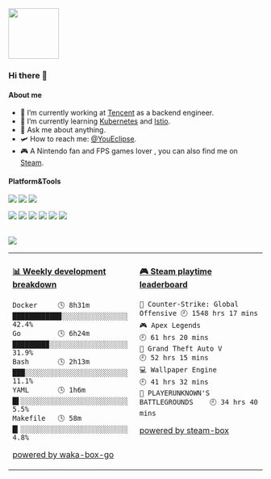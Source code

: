 <img src="https://github.com/YouEclipse/YouEclipse/blob/master/go.gif" width="100">

### Hi there 👋

#### About me

- 🔭 I’m currently working at [Tencent](https://www.tencent.com) as a backend engineer.
- 🌱 I’m currently learning [Kubernetes](https://kubernetes.io) and [Istio](https://istio.io).
- 💬 Ask me about anything.
- 🛩️ How to reach me: [@YouEclipse](https://t.me/YouEclipse).
- 🎮 A Nintendo fan and FPS games lover , you can also find me on [Steam](https://steamcommunity.com/id/jiangzhangzhe).

#### Platform&Tools

[![](https://img.shields.io/badge/macOS-Catalina-d0d1d4?style=flat-square&logo=Apple)](<[https://](https://www.apple.com/macos/catalina/)>)
[![](https://img.shields.io/badge/Ubuntu-20.04%20LTS-E95420?style=flat-square&logo=Ubuntu)](https://ubuntu.com/)
[![](https://img.shields.io/badge/IDE-Visual%20Studio%20Code-blue?style=flat-square&logo=Visual-Studio-Code)](https://code.visualstudio.com/)

[![](https://img.shields.io/badge/-Golang-00ADD8?style=flat-square&logo=go&logoColor=ffffff)](https://golang.org/)
[![](https://img.shields.io/badge/-React-61DAFB?style=flat-square&logo=react&logoColor=ffffff)](https://reactjs.org/)
[![](https://img.shields.io/badge/-Docker-2496ED?style=flat-square&logo=Docker&logoColor=ffffff)](https://www.docker.com/)
[![](https://img.shields.io/badge/-Nginx-269539?style=flat-square&logo=Nginx&logoColor=ffffff)](https://nginx.org/)
[![](https://img.shields.io/badge/-Kubernetes-326CE5?style=flat-square&logo=Kubernetes&logoColor=ffffff)](https://kubernetes.io/)
[![](https://img.shields.io/badge/-istio-466bb0?style=flat-square&logo=data:image/svg+xml;base64,PHN2ZyB4bWxucz0iaHR0cDovL3d3dy53My5vcmcvMjAwMC9zdmciIHZlcnNpb249IjEuMSIgdmlld0JveD0iMCAwIDMyMCAzMjAiPjxnIGlkPSJsb2dvIiBmaWxsPSIjZmZmIj48cG9seWdvbiBpZD0iaHVsbCIgcG9pbnRzPSI4MCAyNTAgMjQwIDI1MCAxNDAgMjgwIDgwIDI1MCIvPjxwb2x5Z29uIGlkPSJtYWluc2FpbCIgcG9pbnRzPSI4MCAyNDAgMTQwIDIzMCAxNDAgMTIwIDgwIDI0MCIvPjxwb2x5Z29uIGlkPSJoZWFkc2FpbCIgcG9pbnRzPSIxNTAgMjMwIDI0MCAyNDAgMTUwIDQwIDE1MCAyMzAiLz48L2c+PC9zdmc+&logoColor=ffffff)](https://istio.io/)

<br>
<img src="https://github.com/YouEclipse/YouEclipse/blob/master/gopher.gif" >

<table>
<tr>
<td valign="top" width="50%">

<!-- waka-box start -->
#### <a href="https://gist.github.com/9bc7025496e478f439b9cd43eba989a4" target="_blank">📊 Weekly development breakdown</a>
```text
Docker     🕓 8h31m ███████████▉░░░░░░░░░░░░░░░░ 42.4%
Go         🕓 6h24m ████████▉░░░░░░░░░░░░░░░░░░░ 31.9%
Bash       🕓 2h13m ███░░░░░░░░░░░░░░░░░░░░░░░░░ 11.1%
YAML       🕓 1h6m  █▌░░░░░░░░░░░░░░░░░░░░░░░░░░  5.5%
Makefile   🕓 58m   █▎░░░░░░░░░░░░░░░░░░░░░░░░░░  4.8%
```
<!-- Powered by https://github.com/YouEclipse/waka-box-go . -->
<!-- waka-box end -->

[powered by waka-box-go](https://github.com/YouEclipse/waka-box-go)

</td>
<td valign="top" width="50%">

<!-- steam-box start -->
#### <a href="https://gist.github.com/8bf56353bcb3a8e798b55b546b9619cf" target="_blank">🎮 Steam playtime leaderboard</a>
```text
🔫 Counter-Strike: Global Offensive 🕘 1548 hrs 17 mins
🎮 Apex Legends                     🕘 61 hrs 20 mins
🚓 Grand Theft Auto V               🕘 52 hrs 15 mins
💻 Wallpaper Engine                 🕘 41 hrs 32 mins
🍳 PLAYERUNKNOWN'S BATTLEGROUNDS    🕘 34 hrs 40 mins
```
<!-- Powered by https://github.com/YouEclipse/steam-box . -->
<!-- steam-box end -->

[powered by steam-box](https://github.com/YouEclipse/steam-box)

</td>
</tr>
</table>

<!--
**YouEclipse/YouEclipse** is a ✨ _special_ ✨ repository because its `README.md` (this file) appears on your GitHub profile.

Here are some ideas to get you started:

- 🔭 I’m currently working on [KLOOK](https://www.klook.com)
- 🌱 I’m currently learning Kubernetes and Istio
- 👯 I’m looking to collaborate on ...
- 🤔 I’m looking for help with ...
- 💬 Ask me about ...
- 📫 How to reach me: ...
- 😄 Pronouns: ...
- ⚡ Fun fact: ...
-->
